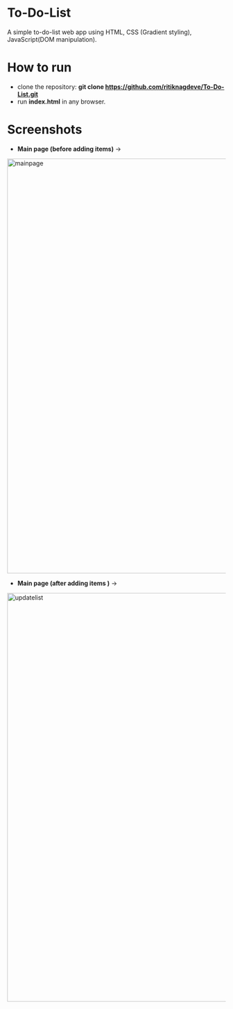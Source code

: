 # To-Do-List
A simple to-do-list web app using HTML, CSS (Gradient styling), JavaScript(DOM manipulation).
# How to run
+ clone the repository: **git clone https://github.com/ritiknagdeve/To-Do-List.git**
+ run **index.html** in any browser.
# Screenshots
+ **Main page (before adding items)** ->

<img width="955" alt="mainpage" src="https://user-images.githubusercontent.com/67960782/86978193-dec89380-c19b-11ea-843e-db89a203c4e7.PNG">


+ **Main page (after adding items )**  ->

<img width="941" alt="updatelist" src="https://user-images.githubusercontent.com/67960782/86978206-e720ce80-c19b-11ea-91b6-9472b14e1ccf.PNG">
